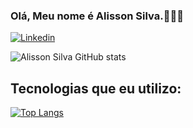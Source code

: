 ### Olá, Meu nome é Alisson Silva.📖✍🏽
[![Linkedin](https://img.shields.io/badge/LinkedIn-0077B5?style=for-the-badge&logo=linkedin&logoColor=white
)](https://www.linkedin.com/in/alisson-soareswebdev/)

![Alisson Silva GitHub stats](https://github-readme-stats.vercel.app/api?username=soaresSilva&show_icons=true&theme=dracula)

## Tecnologias que eu utilizo:

[![Top Langs](https://github-readme-stats.vercel.app/api/top-langs/?username=soaresSilva&hide=html&layout=compact)](https://github.com/soaresSilva/github-readme-stats)
